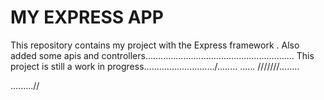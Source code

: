 MY EXPRESS APP
====
This repository contains my project with the Express framework .
Also  added some apis and controllers...........................................................
This project is still a work in progress............................/........
......
///////........

.........//
